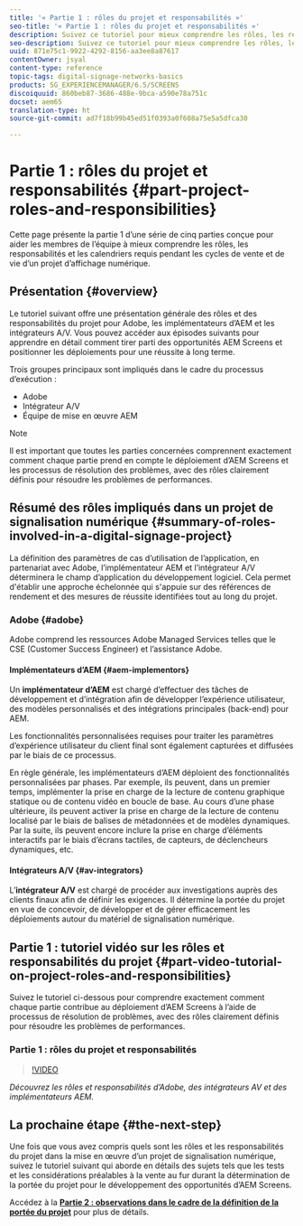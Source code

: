 ```yaml
---
title: '« Partie 1 : rôles du projet et responsabilités »'
seo-title: '« Partie 1 : rôles du projet et responsabilités »'
description: Suivez ce tutoriel pour mieux comprendre les rôles, les responsabilités et les délais requis pendant les cycles de vente et de vie du projet pour un projet de signalisation numérique.
seo-description: Suivez ce tutoriel pour mieux comprendre les rôles, les responsabilités et les délais requis pendant les cycles de vente et de vie du projet pour un projet de signalisation numérique.
uuid: 871e75c1-9922-4292-8156-aa3ee8a87617
contentOwner: jsyal
content-type: reference
topic-tags: digital-signage-networks-basics
products: SG_EXPERIENCEMANAGER/6.5/SCREENS
discoiquuid: 860beb87-3686-488e-9bca-a590e78a751c
docset: aem65
translation-type: ht
source-git-commit: ad7f18b99b45ed51f0393a0f608a75e5a5dfca30

---
```



# Partie 1 : rôles du projet et responsabilités {#part-project-roles-and-responsibilities}

Cette page présente la partie 1 d’une série de cinq parties conçue pour aider les membres de l’équipe à mieux comprendre les rôles, les responsabilités et les calendriers requis pendant les cycles de vente et de vie d’un projet d’affichage numérique.

## Présentation {#overview}

Le tutoriel suivant offre une présentation générale des rôles et des responsabilités du projet pour Adobe, les implémentateurs d’AEM et les intégrateurs A/V. Vous pouvez accéder aux épisodes suivants pour apprendre en détail comment tirer parti des opportunités AEM Screens et positionner les déploiements pour une réussite à long terme.

Trois groupes principaux sont impliqués dans le cadre du processus d’exécution :

* Adobe
* Intégrateur A/V
* Équipe de mise en œuvre AEM

>[!NOTE]
>
>Il est important que toutes les parties concernées comprennent exactement comment chaque partie prend en compte le déploiement d’AEM Screens et les processus de résolution des problèmes, avec des rôles clairement définis pour résoudre les problèmes de performances.

## Résumé des rôles impliqués dans un projet de signalisation numérique {#summary-of-roles-involved-in-a-digital-signage-project}

La définition des paramètres de cas d’utilisation de l’application, en partenariat avec Adobe, l’implémentateur AEM et l’intégrateur A/V déterminera le champ d’application du développement logiciel. Cela permet d'établir une approche échelonnée qui s'appuie sur des références de rendement et des mesures de réussite identifiées tout au long du projet.

### Adobe {#adobe}

Adobe comprend les ressources Adobe Managed Services telles que le CSE (Customer Success Engineer) et l’assistance Adobe.

#### Implémentateurs d’AEM {#aem-implementors}

Un **implémentateur d’AEM** est chargé d’effectuer des tâches de développement et d’intégration afin de développer l’expérience utilisateur, des modèles personnalisés et des intégrations principales (back-end) pour AEM.

Les fonctionnalités personnalisées requises pour traiter les paramètres d’expérience utilisateur du client final sont également capturées et diffusées par le biais de ce processus.

En règle générale, les implémentateurs d’AEM déploient des fonctionnalités personnalisées par phases. Par exemple, ils peuvent, dans un premier temps, implémenter la prise en charge de la lecture de contenu graphique statique ou de contenu vidéo en boucle de base. Au cours d’une phase ultérieure, ils peuvent activer la prise en charge de la lecture de contenu localisé par le biais de balises de métadonnées et de modèles dynamiques. Par la suite, ils peuvent encore inclure la prise en charge d’éléments interactifs par le biais d’écrans tactiles, de capteurs, de déclencheurs dynamiques, etc.

#### Intégrateurs A/V {#av-integrators}

L’**intégrateur A/V** est chargé de procéder aux investigations auprès des clients finaux afin de définir les exigences. Il détermine la portée du projet en vue de concevoir, de développer et de gérer efficacement les déploiements autour du matériel de signalisation numérique.

## Partie 1 : tutoriel vidéo sur les rôles et responsabilités du projet {#part-video-tutorial-on-project-roles-and-responsibilities}

Suivez le tutoriel ci-dessous pour comprendre exactement comment chaque partie contribue au déploiement d’AEM Screens à l’aide de processus de résolution de problèmes, avec des rôles clairement définis pour résoudre les problèmes de performances.

### Partie 1 : rôles du projet et responsabilités 

>[!VIDEO](https://video.tv.adobe.com/v/28375?captions=fre_fr)

*Découvrez les rôles et responsabilités d’Adobe, des intégrateurs AV et des implémentateurs AEM.*

## La prochaine étape {#the-next-step}

Une fois que vous avez compris quels sont les rôles et les responsabilités du projet dans la mise en œuvre d’un projet de signalisation numérique, suivez le tutoriel suivant qui aborde en détails des sujets tels que les tests et les considérations préalables à la vente au fur durant la détermination de la portée du projet pour le développement des opportunités d’AEM Screens.

Accédez à la **[Partie 2 : observations dans le cadre de la définition de la portée du projet](project-considerations.md)** pour plus de détails.
